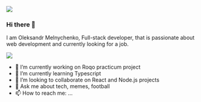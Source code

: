 ![](https://gifdb.com/images/high/hello-mr-bean-04phj8qv2mgrvios.gif)

### Hi there 👋

I am Oleksandr Melnychenko, Full-stack developer, that is passionate about web development and currently looking for a job.

![](https://gifdb.com/images/high/hello-mr-bean-04phj8qv2mgrvios.gif)

- 🔭 I’m currently working on Roqo practicum project
- 🌱 I’m currently learning Typescript
- 👯 I’m looking to collaborate on React and Node.js projects
- 💬 Ask me about tech, memes, football
- 📫 How to reach me: ...

